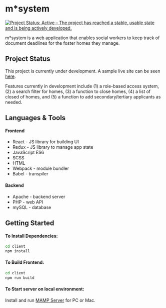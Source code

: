 # m*system
[![Project Status: Active – The project has reached a stable, usable state and is being actively developed.](https://www.repostatus.org/badges/latest/active.svg)](https://www.repostatus.org/#active)

m*system is a web application that enables social workers to keep track of document deadlines for the foster homes they manage.

## Project Status

This project is currently under development. A sample live site can be seen [here](http://138.197.163.51/).

Features currently in development include (1) a role-based access system, (2) a search filter for homes, (3) a function to close homes, (4) a list of closed of homes, and (5) a function to add secondary/tertiary applicants as needed.

## Languages & Tools

#### Frontend
* React - JS library for building UI
* Redux - JS library to manage app state
* JavaScript ES6
* SCSS
* HTML
* Webpack - module bundler
* Babel - transpiler

#### Backend
* Apache - backend server
* PHP - web API
* mySQL - database

## Getting Started

#### To Install Dependencies:

```sh
cd client
npm install
```

#### To Build Frontend:

```sh
cd client
npm run build
```

#### To Start server on local environment:

Install and run [MAMP Server](https://www.mamp.info/en/) for PC or Mac.
